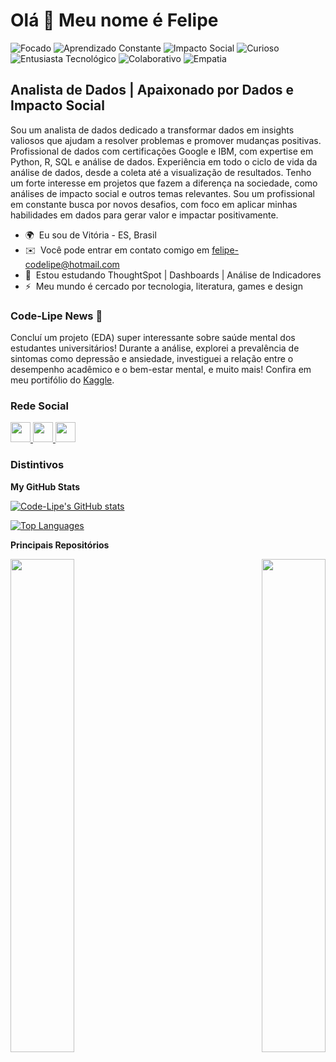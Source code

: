 Olá 👋 Meu nome é Felipe
=======================

<p align="left">
  <img src="https://img.shields.io/badge/Focado-4CAF50?style=flat&logo=eye&logoColor=white" alt="Focado" />
  <img src="https://img.shields.io/badge/Aprendizado_Constante-FF5722?style=flat&logo=book&logoColor=white" alt="Aprendizado Constante" />
  <img src="https://img.shields.io/badge/Impacto_Social-FFC107?style=flat&logo=globe&logoColor=white" alt="Impacto Social" />
  <img src="https://img.shields.io/badge/Curioso-03A9F4?style=flat&logo=question&logoColor=white" alt="Curioso" />
  <img src="https://img.shields.io/badge/Entusiasta_Tecnológico-00BCD4?style=flat&logo=computer&logoColor=white" alt="Entusiasta Tecnológico" />
  <img src="https://img.shields.io/badge/Colaborativo-8BC34A?style=flat&logo=users&logoColor=white" alt="Colaborativo" />
  <img src="https://img.shields.io/badge/Empatia-FF9800?style=flat&logo=heart&logoColor=white" alt="Empatia" />
</p>

Analista de Dados | Apaixonado por Dados e Impacto Social
--------------------------------------------------------------------

Sou um analista de dados dedicado a transformar dados em insights valiosos que ajudam a resolver problemas e promover mudanças positivas. Profissional de dados com certificações Google e IBM, com expertise em Python, R, SQL e análise de dados. Experiência em todo o ciclo de vida da análise de dados, desde a coleta até a visualização de resultados. Tenho um forte interesse em projetos que fazem a diferença na sociedade, como análises de impacto social e outros temas relevantes. Sou um profissional em constante busca por novos desafios, com foco em aplicar minhas habilidades em dados para gerar valor e impactar positivamente.

* 🌍  Eu sou de Vitória - ES, Brasil
* ✉️  Você pode entrar em contato comigo em [felipe-codelipe@hotmail.com](mailto:felipe-codelipe@hotmail.com)
* 🧠  Estou estudando ThoughtSpot | Dashboards |  Análise de Indicadores
* ⚡  Meu mundo é cercado por tecnologia, literatura, games e design

### Code-Lipe News 📰 

Concluí um projeto (EDA) super interessante sobre saúde mental dos estudantes universitários! Durante a análise, explorei a prevalência de sintomas como depressão e ansiedade, investiguei a relação entre o desempenho acadêmico e o bem-estar mental, e muito mais! Confira em meu portifólio do [Kaggle](https://www.kaggle.com/code/fecodelipe/sa-de-mental-de-estudantes-eda).

### Rede Social

<p align="left"> <a href="https://www.github.com/Code-Lipe" target="_blank" rel="noreferrer"> <picture> <source media="(prefers-color-scheme: dark)" srcset="https://raw.githubusercontent.com/danielcranney/readme-generator/main/public/icons/socials/github-dark.svg" /> <source media="(prefers-color-scheme: light)" srcset="https://raw.githubusercontent.com/danielcranney/readme-generator/main/public/icons/socials/github.svg" /> <img src="https://raw.githubusercontent.com/danielcranney/readme-generator/main/public/icons/socials/github.svg" width="32" height="32" /> </picture> </a> <a href="http://www.instagram.com/fe.lipe_os" target="_blank" rel="noreferrer"> <picture> <source media="(prefers-color-scheme: dark)" srcset="https://raw.githubusercontent.com/danielcranney/readme-generator/main/public/icons/socials/instagram-dark.svg" /> <source media="(prefers-color-scheme: light)" srcset="https://raw.githubusercontent.com/danielcranney/readme-generator/main/public/icons/socials/instagram.svg" /> <img src="https://raw.githubusercontent.com/danielcranney/readme-generator/main/public/icons/socials/instagram.svg" width="32" height="32" /> </picture> </a> <a href="https://www.linkedin.com/in/felipe-codelipe" target="_blank" rel="noreferrer"> <picture> <source media="(prefers-color-scheme: dark)" srcset="https://raw.githubusercontent.com/danielcranney/readme-generator/main/public/icons/socials/linkedin-dark.svg" /> <source media="(prefers-color-scheme: light)" srcset="https://raw.githubusercontent.com/danielcranney/readme-generator/main/public/icons/socials/linkedin.svg" /> <img src="https://raw.githubusercontent.com/danielcranney/readme-generator/main/public/icons/socials/linkedin.svg" width="32" height="32" /> </picture> </a></p>

### Distintivos

<b>My GitHub Stats</b>

<a href="http://www.github.com/Code-Lipe"><img src="https://github-readme-stats.vercel.app/api?username=Code-Lipe&show_icons=true&hide=&count_private=true&title_color=0891b2&text_color=ffffff&icon_color=0891b2&bg_color=1c1917&hide_border=true&show_icons=true" alt="Code-Lipe's GitHub stats" /></a>

<a href="https://github.com/Code-Lipe" align="left"><img src="https://github-readme-stats.vercel.app/api/top-langs/?username=Code-Lipe&langs_count=10&title_color=0891b2&text_color=ffffff&icon_color=0891b2&bg_color=1c1917&hide_border=true&locale=en&custom_title=Top%20%Languages" alt="Top Languages" /></a>

<b>Principais Repositórios</b>

<div width="100%" align="center"><a href="https://github.com/Code-Lipe/IBM_Data_Science_R_Capstone_Project" align="left"><img align="left" width="45%" src="https://github-readme-stats.vercel.app/api/pin/?username=Code-Lipe&repo=IBM_Data_Science_R_Capstone_Project&title_color=0891b2&text_color=ffffff&icon_color=0891b2&bg_color=1c1917&hide_border=true&locale=en" /></a><a href="https://github.com/Code-Lipe/data_visualization_R_shiny" align="right"><img align="right" width="45%" src="https://github-readme-stats.vercel.app/api/pin/?username=Code-Lipe&repo=data_visualization_R_shiny&title_color=0891b2&text_color=ffffff&icon_color=0891b2&bg_color=1c1917&hide_border=true&locale=en" /></a></div><br /><br /><br /><br /><br /><br /><br />
